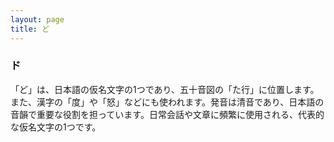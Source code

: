 ```yaml
---
layout: page
title: ど
---
```

### ド
「ど」は、日本語の仮名文字の1つであり、五十音図の「た行」に位置します。また、漢字の「度」や「怒」などにも使われます。発音は清音であり、日本語の音韻で重要な役割を担っています。日常会話や文章に頻繁に使用される、代表的な仮名文字の1つです。